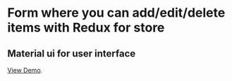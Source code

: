 # Form where you can add/edit/delete items with Redux for store
## Material ui for user interface

[View Demo](https://ChernyshevaNetology.github.io/redux-edit).